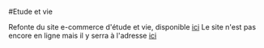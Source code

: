 #Etude et vie

Refonte du site e-commerce d'étude et vie, disponible [ici](http://www.shop.etudesetvie.be)
Le site n'est pas encore en ligne mais il y serra à l'adresse [ici](http://www.julien-roland.be/etudeetvie)
